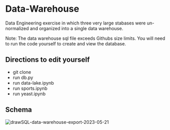 # Data-Warehouse

Data Engineering exercise in which three very large stabases were un-normalized and organized into a single data warehouse.

Note: The data warehouse sql file exceeds Githubs size limits. You will need to run the code yourself to create and view the database.

## Directions to edit yourself

- git clone
- run db.py
- run data-lake.ipynb
- run sports.ipynb
- run yeast.ipynb

## Schema

![drawSQL-data-warehouse-export-2023-05-21](https://github.com/Jessie-Baron/Data-Warehouse/assets/101578812/5fc477c0-db0c-4ff6-80e9-a12e726faf5d)

